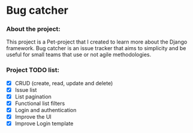 # Bug catcher

### About the project:
This project is a Pet-project that I created to learn more about the Django framework. Bug catcher is an issue tracker 
that aims to simplicity and be useful for small teams that use or not agile methodologies. 

### Project TODO list:
- [x] CRUD (create, read, update and delete)
- [x] Issue list
- [x] List pagination
- [x] Functional list filters
- [x] Login and authentication
- [x] Improve the UI 
- [x] Improve Login template
